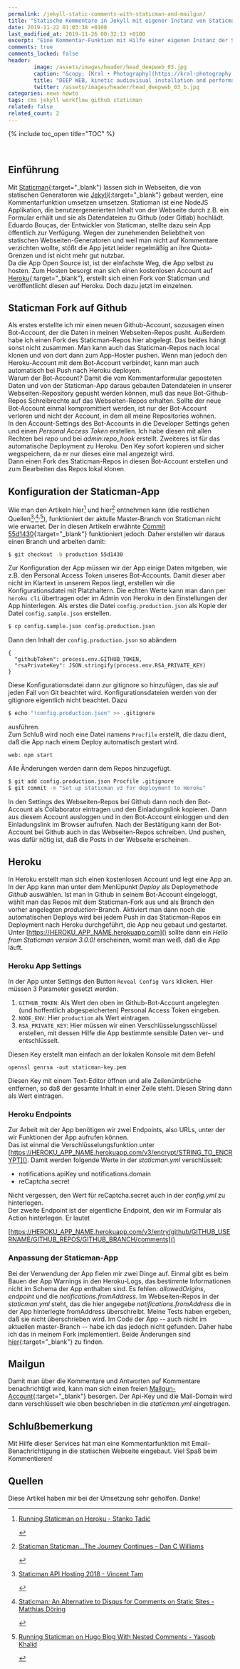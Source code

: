 ```yaml
---
permalink: /jekyll-static-comments-with-staticman-and-mailgun/
title: "Statische Kommentare in Jekyll mit eigener Instanz von Staticman"
date: 2019-11-22 01:03:38 +0100 
last_modified_at: 2019-11-26 00:32:13 +0100   
excerpt: "Eine Kommentar-Funktion mit Hilfe einer eigenen Instanz der Staticman-App auf Heroku gehostet in einer Webseite realisieren, die mit einem statischen Webseiten-Generator wie Jekyll gebaut ist."
comments: true
comments_locked: false
header:
        image: /assets/images/header/head_deepweb_03.jpg
        caption: "&copy; [Kral • Photography](https://kral-photography.com)"
        title: "DEEP WEB, kinetic audiovisual installation and performance by Christopher Bauder (Lichtgrenze/SKALAR) &amp; Robert Henke (Monolake) in cooperation with Kraftwerk Berlin, Berlin, 2019"
        twitter: /assets/images/header/head_deepweb_03_b.jpg
categories: news howto
tags: cms jekyll workflow github staticman
related: false
related_count: 2
---
```


{% include toc_open title="TOC" %}

<br />

## Einführung

Mit [Staticman](https://github.com/eduardoboucas/staticman){:target="_blank"} lassen sich in Webseiten, die von statischen Generatoren wie [Jekyll](https://jekyllrb.com/){:target="_blank"} gebaut werden, eine Kommentarfunktion umsetzen umsetzen. Staticman ist eine NodeJS Applikation, die benutzergenerierten Inhalt von der Webseite durch z.B. ein Formular erhält und sie als Datendateien zu Github (oder Gitlab) hochlädt.    
Eduardo Bouças, der Entwickler von Staticman, stellte dazu sein App öffentlich zur Verfügung. Wegen der zunehmenden Beliebtheit von statischen Webseiten-Generatoren und weil man nicht auf Kommentare verzichten wollte, stößt die App jetzt leider regelmäßig an ihre Quota-Grenzen und ist nicht mehr gut nutzbar.    
Da die App Open Source ist, ist der einfachste Weg, die App selbst zu hosten. Zum Hosten besorgt man sich einen kostenlosen Account auf [Heroku](https://www.heroku.com/){:target="_blank"}, erstellt sich einen Fork von Staticman und veröffentlicht diesen auf Heroku. Doch dazu jetzt im einzelnen.

## Staticman Fork auf Github

Als erstes erstellte ich mir einen neuen Github-Account, sozusagen einen Bot-Account, der die Daten in meinen Webseiten-Repos pusht. Außerdem habe ich einen Fork des Staticman-Repos hier abgelegt. Das beides hängt sonst nicht zusammen. Man kann auch das Staticman-Repos nach local klonen und von dort dann zum App-Hoster pushen. Wenn man jedoch den Heroku-Account mit dem Bot-Account verbindet, kann man auch automatisch bei Push nach Heroku deployen.    
Warum der Bot-Account? Damit die vom Kommentarformular geposteten Daten und von der Staticman-App daraus gebauten Datendateien in unserer Webseiten-Repository gepusht werden können, muß das neue Bot-Github-Repos Schreibrechte auf das Webseiten-Repos erhalten. Sollte der neue Bot-Account einmal kompromittiert werden, ist nur der Bot-Account verloren und nicht der Account, in dem all meine Repositories wohnen.    
In den Account-Settings des Bot-Accounts in die Developer Settings gehen und einen *Personal Access Token* erstellen. Ich habe diesen mit allen Rechten bei *repo* und bei *admin:repo_hook* erstellt. Zweiteres ist für das automatische Deployment zu Heroku. Den Key sofort kopieren und sicher wegspeichern, da er nur dieses eine mal angezeigt wird.    
Dann einen Fork des Staticman-Repos in diesen Bot-Account erstellen und zum Bearbeiten das Repos lokal klonen.

## Konfiguration der Staticman-App

Wie man den Artikeln hier[^1] und hier[^3] entnehmen kann (die restlichen Quellen[^2]<sup>,</sup>[^4]<sup>,</sup>[^5]), funktioniert der aktulle Master-Branch von Staticman nicht wie erwartet. Der in diesen Artikeln erwähnte [Commit 55d1430](https://github.com/eduardoboucas/staticman/commit/55d14306d851059a2a27d24b5eb4cb17c5009477){:target="_blank"} funktioniert jedoch. Daher erstellen wir daraus einen Branch und arbeiten damit:

```bash
$ git checkout -b production 55d1430
```

Zur Konfiguration der App müssen wir der App einige Daten mitgeben, wie z.B. den Personal Access Token unseres Bot-Accounts. Damit dieser aber nicht im Klartext in unserem Repos liegt, erstellen wir die Konfigurationsdatei mit Platzhaltern. Die echten Werte kann man dann per `heroku cli` übertragen oder im Admin von Heroku in den Einstellungen der App hinterlegen.
Als erstes die Datei `config.production.json` als Kopie der Datei `config.sample.json` erstellen.

```bash
$ cp config.sample.json config.production.json
```

Dann den Inhalt der `config.production.json` so abändern

```
{
  "githubToken": process.env.GITHUB_TOKEN,
  "rsaPrivateKey": JSON.stringify(process.env.RSA_PRIVATE_KEY)
}
```

Diese Konfigurationsdatei dann zur gitignore so hinzufügen, das sie auf jeden Fall von Git beachtet wird. Konfigurationsdateien werden von der gitignore eigentlich nicht beachtet. Dazu

```bash
$ echo "!config.production.json" >> .gitignore
```

ausführen.    
Zum Schluß wird noch eine Datei namens `Procfile` erstellt, die dazu dient, daß die App nach einem Deploy automatisch gestart wird.    

```
web: npm start
```

Alle Änderungen werden dann dem Repos hinzugefügt.

```bash
$ git add config.production.json Procfile .gitignore
$ git commit -m "Set up Staticman v3 for deployment to Heroku"
```

In den Settings des Webseiten-Repos bei Github dann noch den Bot-Account als Collaborator eintragen und den Einladungslink kopieren. Dann aus diesem Account ausloggen und in den Bot-Account einloggen und den Einladungslink im Browser aufrufen. Nach der Bestätigung kann der Bot-Account bei Github auch in das Webseiten-Repos schreiben. Und pushen, was dafür nötig ist, daß die Posts in der Webseite erscheinen.

## Heroku

In Heroku erstellt man sich einen kostenlosen Account und legt eine App an. In der App kann man unter dem Menlüpunkt *Deploy* als Deploymethode *Github* auswählen. Ist man in Github in seinem Bot-Account eingeloggt, wählt man das Repos mit dem Staticman-Fork aus und als Branch den vorher angelegten *production*-Branch. Aktiviert man dann noch die automatischen Deploys wird bei jedem Push in das Staticman-Repos ein Deployment nach Heroku durchgeführt, die App neu gebaut und gestartet.
Unter [https://HEROKU_APP_NAME.herokuapp.com]() sollte dann ein *Hello from Staticman version 3.0.0!* erscheinen, womit man weiß, daß die App läuft.   

### Heroku App Settings

In der App unter Settings den Button `Reveal Config Vars` klicken. Hier müssen 3 Parameter gesetzt werden.

1. `GITHUB_TOKEN`: Als Wert den oben im Github-Bot-Account angelegten (und hoffentlich abgespeicherten) Personal Access Token eingeben.
2. `NODE_ENV`: Hier `production` als Wert eintragen.
3. `RSA_PRIVATE_KEY`: Hier müssen wir einen Verschlüsselungsschlüssel erstellen, mit dessen Hilfe die App bestimmte sensible Daten ver- und entschlüsselt.

Diesen Key erstellt man einfach an der lokalen Konsole mit dem Befehl

```
openssl genrsa -out staticman-key.pem
```

Diesen Key mit einem Text-Editor öffnen und alle Zeilenümbrüche entfernen, so daß der gesamte Inhalt in einer Zeile steht. Diesen String dann als Wert eintragen.

### Heroku Endpoints

Zur Arbeit mit der App benötigen wir zwei Endpoints, also URLs, unter der wir Funktionen der App aufrufen können.    
Das ist einmal die Verschlüsselungsfunktion unter [https://HEROKU_APP_NAME.herokuapp.com/v3/encrypt/STRING_TO_ENCRYPT](). Damit werden folgende Werte in der _staticman.yml_ verschlüsselt:

- notifications.apiKey und notifications.domain
- reCaptcha.secret

Nicht vergessen, den Wert für reCaptcha.secret auch in der _config.yml_ zu hinterlegen.    
Der zweite Endpoint ist der eigentliche Endpoint, den wir im Formular als Action hinterlegen. Er lautet

[https://HEROKU_APP_NAME.herokuapp.com/v3/entry/github/GITHUB_USERNAME/GITHUB_REPOS/GITHUB_BRANCH/comments]()

### Anpassung der Staticman-App

Bei der Verwendung der App fielen mir zwei Dinge auf. Einmal gibt es beim Bauen der App Warnings in den Heroku-Logs, das bestimmte Informationen nicht im Schema der App enthalten sind. Es fehlen: _allowedOrigins_, _endpoint_ und die _notifications.fromAddress_.
Im Webseiten-Repos in der _staticman.yml_ steht, das die hier angegebe _notifications.fromAddress_ die in der App hinterlegte fromAddress überschreibt. Meine Tests haben ergeben, daß sie nicht überschrieben wird. Im Code der App -- auch nicht im aktuellen master-Branch -- habe ich das jedoch nicht gefunden. Daher habe ich das in meinem Fork implementiert.
Beide Änderungen sind [hier](https://github.com/dev4223-bot/staticman/compare/b8d07dafad582af48eb0cf69fd296819358733db...dev4223-bot:e6be62b29f223e2138f57c81a5603d279131cf22){:target="_blank"} zu finden.

## Mailgun

Damit man über die Kommentare und Antworten auf Kommentare benachrichtigt wird, kann man sich einen freien [Mailgun-Account](https://www.mailgun.com/){:target="_blank"} besorgen. Der Api-Key und die Mail-Domain wird dann verschlüsselt wie oben beschrieben in die _staticman.yml_ eingetragen. 

## Schlußbemerkung

Mit Hilfe dieser Services hat man eine Kommentarfunktion mit Email-Benachrichtigung in die statischen Webseite eingebaut. Viel Spaß beim Kommentieren!

## Quellen

Diese Artikel haben mir bei der Umsetzung sehr geholfen. Danke!

[^1]: <p><a href="https://muffinman.io/running-staticman-on-heroku/" target="_blank">Running Staticman on Heroku - Stanko Tadić</a></p>
[^2]: <p><a href="https://vincenttam.gitlab.io/post/2018-09-16-staticman-powered-gitlab-pages/2/" target="_blank">Staticman API Hosting 2018 - Vincent Tam</a></p>
[^3]: <p><a href="https://networkhobo.com/staticman-the-journey-continues" target="_blank">Staticman Staticman...The Journey Continues - Dan C Williams</a></p>
[^4]: <p><a href="https://www.datascienceblog.net/post/other/staticman_comments/" target="_blank">Staticman: An Alternative to Disqus for Comments on Static Sites - Matthias Döring</a></p>
[^5]: <p><a href="https://yasoob.me/posts/running_staticman_on_static_hugo_blog_with_nested_comments/" target="_blank">Running Staticman on Hugo Blog With Nested Comments - Yasoob Khalid</a></p>





